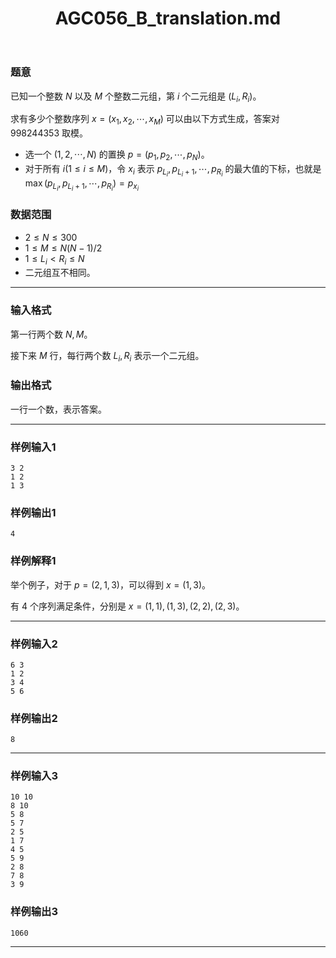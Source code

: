 ﻿---
title: "AGC056_B_translation.md"
tags: []
author: ""
created: ""
---

### 题意 

已知一个整数 $N$ 以及 $M$ 个整数二元组，第 $i$ 个二元组是 $(L_i,R_i)$。

求有多少个整数序列 $x=(x_1,x_2,\cdots, x_M)$ 可以由以下方式生成，答案对 $998244353$ 取模。

- 选一个 $(1,2,\cdots,N)$ 的置换 $p=(p_1,p_2,\cdots , p_N)$。
- 对于所有 $i(1\le i\le M)$，令 $x_i$ 表示 $p_{L_i},p_{L_i+1},\cdots,p_{R_i}$ 的最大值的下标，也就是 $\max(p_{L_i},p_{L_i+1},\cdots,p_{R_i})=p_{x_i}$

### 数据范围

- $2\le N\le 300$
- $1\le M\le N(N-1)/2$
- $1\le L_i < R_i \le N$
- 二元组互不相同。

---

### 输入格式

第一行两个数 $N,M$。

接下来 $M$ 行，每行两个数 $L_i,R_i$ 表示一个二元组。

### 输出格式

一行一个数，表示答案。

---

### 样例输入1

```
3 2
1 2
1 3
```

### 样例输出1

```
4
```

### 样例解释1

举个例子，对于 $p=(2,1,3)$，可以得到 $x=(1,3)$。

有 $4$ 个序列满足条件，分别是 $x=(1,1),(1,3),(2,2),(2,3)$。

---

### 样例输入2

```
6 3
1 2
3 4
5 6
```

### 样例输出2

```
8
```

---

### 样例输入3

```
10 10
8 10
5 8
5 7
2 5
1 7
4 5
5 9
2 8
7 8
3 9
```

### 样例输出3

```
1060
```

---


